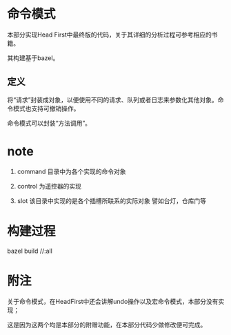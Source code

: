 # 命令模式

本部分实现Head First中最终版的代码，关于其详细的分析过程可参考相应的书籍。

其构建基于bazel。

## 定义

将“请求”封装成对象，以便使用不同的请求、队列或者日志来参数化其他对象。命令模式也支持可撤销操作。


命令模式可以封装“方法调用”。

# note

1. command 目录中为各个实现的命令对象

2. control 为遥控器的实现

3. slot 该目录中实现的是各个插槽所联系的实际对象 譬如台灯，仓库门等

# 构建过程

bazel build //:all

# 附注

关于命令模式，在HeadFirst中还会讲解undo操作以及宏命令模式，本部分没有实现；

这是因为这两个均是本部分的附赠功能，在本部分代码少做修改便可完成。
